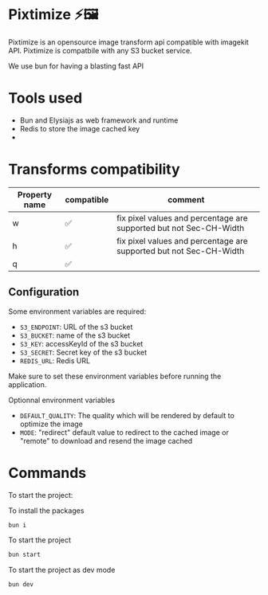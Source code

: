 # Pixtimize ⚡🖼️

Pixtimize is an opensource image transform api compatible with imagekit API. Pixtimize is compatbile with any S3 bucket service.

We use bun for having a blasting fast API

# Tools used 

- Bun and Elysiajs as web framework and runtime
- Redis to store the image cached key
- 

# Transforms compatibility

| Property name | compatible  | comment  |
|---|---|---|
| w | ✅ | fix pixel values and percentage are supported but not Sec-CH-Width |   
|  h | ✅ | fix pixel values and percentage are supported but not Sec-CH-Width |   
| q | ✅ |

## Configuration

Some environment variables are required:

- `S3_ENDPOINT`: URL of the s3 bucket
- `S3_BUCKET`: name of the s3 bucket
- `S3_KEY`: accessKeyId of the s3 bucket
- `S3_SECRET`: Secret key of the s3 bucket
- `REDIS_URL`: Redis URL

Make sure to set these environment variables before running the application.

Optionnal environment variables

- `DEFAULT_QUALITY`: The quality which will be rendered by default to optimize the image
- `MODE`: "redirect" default value to redirect to the cached image or "remote" to download and resend the image cached

# Commands

To start the project:

To install the packages

```bash
bun i
```

To start the project

```bash
bun start
```

To start the project as dev mode

```bash
bun dev
```
